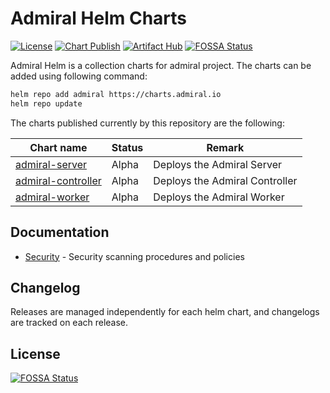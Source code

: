 # Admiral Helm Charts

[![License](https://img.shields.io/badge/License-Apache%202.0-blue.svg)](https://opensource.org/licenses/Apache-2.0)
[![Chart Publish](https://github.com/mberwanger/admiral-helm/actions/workflows/publish.yaml/badge.svg?branch=master)](https://github.com/mberwanger/admiral-helm/actions/workflows/publish.yaml)
[![Artifact Hub](https://img.shields.io/endpoint?url=https://artifacthub.io/badge/repository/admiral)](https://artifacthub.io/packages/search?repo=admiral)
[![FOSSA Status](https://app.fossa.com/api/projects/git%2Bgithub.com%2Fmberwanger%2Fadmiral-helm.svg?type=shield)](https://app.fossa.com/projects/git%2Bgithub.com%2Fmberwanger%2Fadmiral-helm?ref=badge_shield)

Admiral Helm is a collection charts for admiral project. The charts can be added using following command:

```bash
helm repo add admiral https://charts.admiral.io
helm repo update
```

The charts published currently by this repository are the following:

| Chart name                                                                                             | Status | Remark                         |
| ------------------------------------------------------------------------------------------------------ | ------ | ------------------------------ |
| [admiral-server](https://github.com/mberwanger/admiral-helm/tree/master/charts/admiral-server)         | Alpha  | Deploys the Admiral Server     |
| [admiral-controller](https://github.com/mberwanger/admiral-helm/tree/master/charts/admiral-controller) | Alpha  | Deploys the Admiral Controller |
| [admiral-worker](https://github.com/mberwanger/admiral-helm/tree/master/charts/admiral-worker)         | Alpha  | Deploys the Admiral Worker     |

## Documentation

-   [Security](docs/security.md) - Security scanning procedures and policies

## Changelog

Releases are managed independently for each helm chart, and changelogs are tracked on each release.


## License
[![FOSSA Status](https://app.fossa.com/api/projects/git%2Bgithub.com%2Fmberwanger%2Fadmiral-helm.svg?type=large)](https://app.fossa.com/projects/git%2Bgithub.com%2Fmberwanger%2Fadmiral-helm?ref=badge_large)